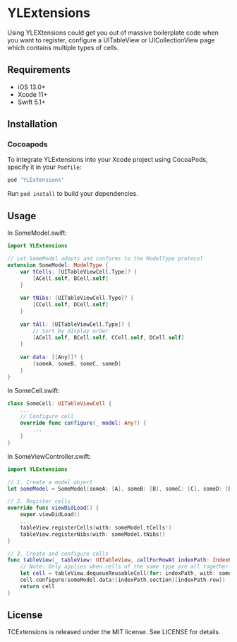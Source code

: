 # YLExtensions
Using YLEXtensions could get you out of massive boilerplate code when you want to register, configure a UITableView or UICollectionView page which contains multiple types of cells.



## Requirements

* iOS 13.0+
* Xcode 11+
* Swift 5.1+



## Installation

### Cocoapods

To integrate YLExtensions into your Xcode project using CocoaPods, specify it in your `Podfile`:

```ruby
pod 'YLExtensions'
```

Run `pod install` to build your dependencies.



## Usage

In SomeModel.swift:

```swift
import YLExtensions

// Let SomeModel adopts and conforms to the ModelType protocol
extension SomeModel: ModelType {
    var tCells: [UITableViewCell.Type]? {
        [ACell.self, BCell.self]
    }
    
    var tNibs: [UITableViewCell.Type]? {
        [CCell.self, DCell.self]
    }
    
    var tAll: [UITableViewCell.Type]? {
        // Sort by display order
        [ACell.self, BCell.self, CCell.self, DCell.self]
    }
    
    var data: [[Any]]? {
        [someA, someB, someC, someD]
    }
}
```

In SomeCell.swift:

```swift
class SomeCell: UITableViewCell {
    ...
    // Configure cell
    override func configure(_ model: Any?) {
        ...
    }
}
```

In SomeViewController.swift:

```swift
import YLExtensions

// 1. Create a model object
let someModel = SomeModel(someA: [A], someB: [B], someC: [C], someD: [D])

// 2. Register cells
override func viewDidLoad() {
    super.viewDidLoad()
    ...
    tableView.registerCells(with: someModel.tCells!)
    tableView.registerNibs(with: someModel.tNibs!)
}

// 3. Create and configure cells
func tableView(_ tableView: UITableView, cellForRowAt indexPath: IndexPath) -> UITableViewCell {
    // Note: Only applies when cells of the same type are all together and the different types of cells are in different section.
    let cell = tableView.dequeueReusableCell(for: indexPath, with: someModel.tAll!)
    cell.configure(someModel.data![indexPath.section][indexPath.row])
    return cell
}
```



## License

TCExtensions is released under the MIT license. See LICENSE for details.